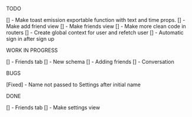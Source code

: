TODO

[] - Make toast emission exportable function with text and time props.
[] - Make add friend view
[] - Make friends view
[] - Make more clean code in routers
[] - Create global context for user and refetch user
[] - Automatic sign in after sign up

WORK IN PROGRESS

[] - Friends tab
[] - New schema
[] - Adding friends
[] - Conversation

BUGS

[Fixed] - Name not passed to Settings after initial name

DONE

[] - Friends tab
[] - Make settings view
